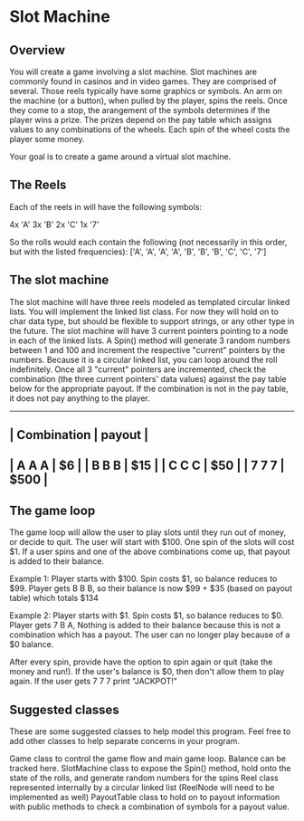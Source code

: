 # Slot Machine

Overview
--------

You will create a game involving a slot machine. Slot machines are commonly found in casinos and in video games. 
They are comprised of several. 
Those reels typically have some graphics or symbols. An arm on the machine (or a button), when pulled by the player, spins the reels. 
Once they come to a stop, the arangement of the symbols determines if the player wins a prize. 
The prizes depend on the pay table which assigns values to any combinations of the wheels. Each spin of the wheel costs the player some money.

Your goal is to create a game around a virtual slot machine. 

The Reels
-----------
Each of the reels in will have the following symbols: 

4x 'A'
3x 'B'
2x 'C'
1x '7'

So the rolls would each contain the following (not necessarily in this order, but with the listed frequencies):
['A', 'A', 'A', 'A', 'B', 'B', 'B', 'C', 'C', '7']


The slot machine
----------------

The slot machine will have three reels modeled as templated circular linked lists. You will implement the linked list class. 
For now they will hold on to char data type, but should be flexible to support strings, or any other type in the future. 
The slot machine will have 3 current pointers pointing to a node in each of the linked lists. 
A Spin() method will generate 3 random numbers between 1 and 100 and increment the respective "current" pointers by the numbers. 
Because it is a circular linked list, you can loop around the roll indefinitely. 
Once all 3 "current" pointers are incremented, check the combination (the three current pointers' data values) against the pay table below for the appropriate payout.
If the combination is not in the pay table, it does not pay anything to the player. 

 ----------------------
| Combination | payout |
 ----------------------  
|   A A A     |  $6    |
|   B B B     |  $15   |
|   C C C     |  $50   |
|   7 7 7     |  $500  |
 ----------------------    

The game loop
-----------------------
The game loop will allow the user to play slots until they run out of money, or decide to quit. The user will start with $100. One spin of the slots will cost $1. If a user spins and one of the above combinations come up, that payout is added to their balance. 

Example 1: Player starts with $100. Spin costs $1, so balance reduces to $99. Player gets B B B, so their balance is now $99 + $35 (based on payout table) which totals $134

Example 2: Player starts with $1. Spin costs $1, so balance reduces to $0. Player gets 7 B A, Nothing is added to their balance because this is not a combination which has a payout. The user can no longer play because of a $0 balance. 

After every spin, provide have the option to spin again or quit (take the money and run!). If the user's balance is $0, then don't allow them to play again. If the user gets 7 7 7 print "JACKPOT!" 


Suggested classes
-----------------
These are some suggested classes to help model this program. Feel free to add other classes to help separate concerns in your program. 

Game class to control the game flow and main game loop. Balance can be tracked here.
SlotMachine class to expose the Spin() method, hold onto the state of the rolls, and generate random numbers for the spins
Reel class represented internally by a circular linked list (ReelNode will need to be implemented as well)
PayoutTable class to hold on to payout information with public methods to check a combination of symbols for a payout value. 

 
